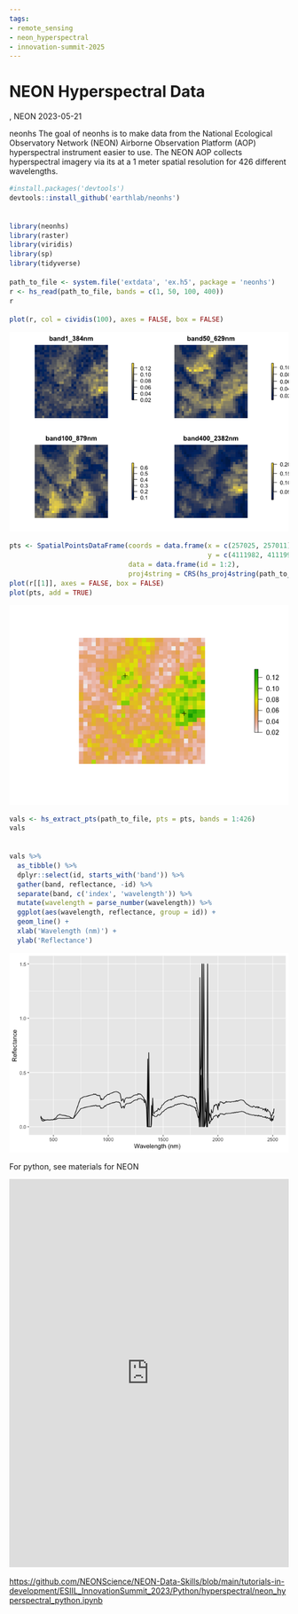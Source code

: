 ```yaml
---
tags:
- remote_sensing
- neon_hyperspectral
- innovation-summit-2025
---
```


NEON Hyperspectral Data
================
, NEON
2023-05-21

neonhs The goal of neonhs is to make data from the National Ecological
Observatory Network (NEON) Airborne Observation Platform (AOP)
hyperspectral instrument easier to use. The NEON AOP collects
hyperspectral imagery via its at a 1 meter spatial resolution for 426
different wavelengths.

``` r
#install.packages('devtools')
devtools::install_github('earthlab/neonhs')


library(neonhs)
library(raster)
library(viridis)
library(sp)
library(tidyverse)

path_to_file <- system.file('extdata', 'ex.h5', package = 'neonhs')
r <- hs_read(path_to_file, bands = c(1, 50, 100, 400))
r

plot(r, col = cividis(100), axes = FALSE, box = FALSE)
```

![](neon_hyperspectral_files/figure-gfm/unnamed-chunk-1-1.png)

``` r
pts <- SpatialPointsDataFrame(coords = data.frame(x = c(257025, 257011),
                                                  y = c(4111982, 4111991)), 
                              data = data.frame(id = 1:2),
                              proj4string = CRS(hs_proj4string(path_to_file)))
plot(r[[1]], axes = FALSE, box = FALSE)
plot(pts, add = TRUE)
```

![](neon_hyperspectral_files/figure-gfm/unnamed-chunk-1-2.png)

``` r
vals <- hs_extract_pts(path_to_file, pts = pts, bands = 1:426)
vals


vals %>%
  as_tibble() %>%
  dplyr::select(id, starts_with('band')) %>%
  gather(band, reflectance, -id) %>%
  separate(band, c('index', 'wavelength')) %>%
  mutate(wavelength = parse_number(wavelength)) %>%
  ggplot(aes(wavelength, reflectance, group = id)) + 
  geom_line() + 
  xlab('Wavelength (nm)') + 
  ylab('Reflectance')
```

![](neon_hyperspectral_files/figure-gfm/unnamed-chunk-1-3.png)

For python, see materials for NEON

<iframe width="100%" height="700" src="https://github.com/NEONScience/NEON-Data-Skills/blob/main/tutorials-in-development/ESIIL_InnovationSummit_2023/Python/hyperspectral/neon_hyperspectral_python.ipynb/" style="border:none" title="Contributed by NEON">
</iframe>

<https://github.com/NEONScience/NEON-Data-Skills/blob/main/tutorials-in-development/ESIIL_InnovationSummit_2023/Python/hyperspectral/neon_hyperspectral_python.ipynb>
